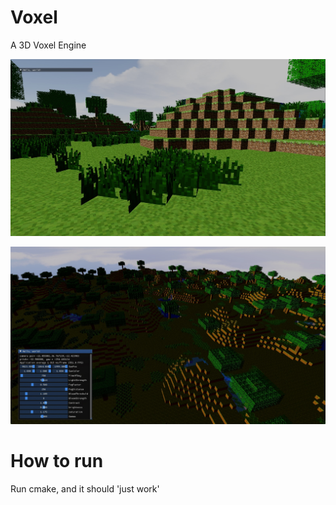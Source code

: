 # Voxel

A 3D Voxel Engine

![screenshot](/screenshots/1.jpg)

![screenshot](/screenshots/2.jpg)

# How to run
Run cmake, and it should 'just work'